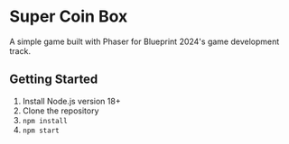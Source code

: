 # Super Coin Box

A simple game built with Phaser for Blueprint 2024's game development track.

## Getting Started

1. Install Node.js version 18+
2. Clone the repository
3. `npm install`
4. `npm start`
